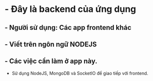 # - Đây là backend của ứng dụng

## - Người sử dụng: Các app frontend khác
## - Viết trên ngôn ngữ NODEJS

## - Các việc cần làm ở app này.

- Sử dụng NodeJS, MongoDB và SocketIO để giao tiếp với frontend.

